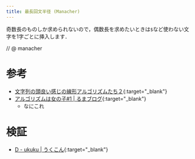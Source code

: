```yaml
---
title: 最長回文半径 (Manacher)
---
```


奇数長のものしか求められないので，偶数長を求めたいときは`$`など使わない文字を1字ごとに挿入します．

// @ manacher

# 参考

* [文字列の頭良い感じの線形アルゴリズムたち２](http://snuke.hatenablog.com/entry/2014/12/02/235837){:target="_blank"}
* [アルゴリズムは女の子#1 \| るまブログ](https://tomorinao.blogspot.com/2018/03/1_20.html){:target="_blank"}
  * なにこれ

# 検証

* [D - ukuku \| うくこん](https://ukuku09.contest.atcoder.jp/submissions/2799976){:target="_blank"}
